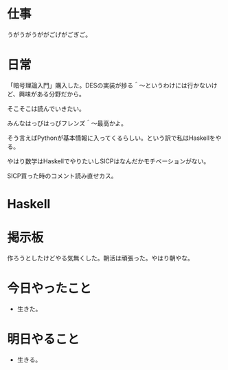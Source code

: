 # 仕事

うがうがうががごげがごぎご。

# 日常

「暗号理論入門」購入した。DESの実装が捗る＾〜というわけには行かないけど、興味がある分野だから。

そこそこは読んでいきたい。

みんなはっぴはっぴフレンズ＾〜最高かよ。

そう言えばPythonが基本情報に入ってくるらしい。という訳で私はHaskellをやる。

やはり数学はHaskellでやりたいしSICPはなんだかモチベーションがない。

SICP買った時のコメント読み直せカス。

# Haskell



# 掲示板

作ろうとしたけどやる気無くした。朝活は頑張った。やはり朝やな。

# 今日やったこと

* 生きた。

# 明日やること

* 生きる。

